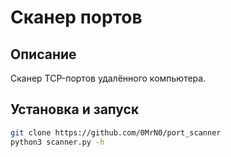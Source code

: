 # Сканер портов
## Описание

Сканер TCP-портов удалённого компьютера.

## Установка и запуск

```bash 
git clone https://github.com/0MrN0/port_scanner
python3 scanner.py -h
```